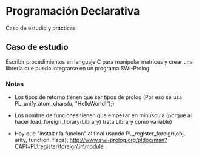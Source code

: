 # Programación Declarativa
Caso de estudio y prácticas
## Caso de estudio
Escribir procedimientos en lenguaje C para manipular matrices y crear una librería que pueda integrarse en un programa SWI-Prolog.
### Notas

- Los tipos de retorno tienen que ser tipos de prolog (Por eso se usa PL_unify_atom_chars(u, "HelloWorld!");)

- Los nombre de funciones tienen que empezar en minuscula (porque al hacer load_foreign_library(Library) trata Library como variable)

- Hay que "instalar la funcion" al final usando PL_register_foreign(obj, arity, function, flags); http://www.swi-prolog.org/pldoc/man?CAPI=PL\register\foreign\in\module
